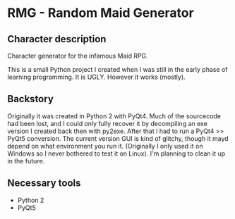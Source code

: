 # RMG - Random Maid Generator
## Character description
Character generator for the infamous Maid RPG.

This is a small Python project I created when I was still in the early phase of learning programming. It is UGLY. However it works (mostly).

## Backstory
Originally it was created in Python 2 with PyQt4. Much of the sourcecode had been lost, and I could only fully recover it by decompiling an exe version I created back then with py2exe. After that I had to run a PyQt4 >> PyQt5 conversion. The current version GUI is kind of glitchy, though it mayd depend on what environment you run it. (Originally I only used it on Windows so I never bothered to test it on Linux). I'm planning to clean it up in the future.

## Necessary tools
* Python 2
* PyQt5
